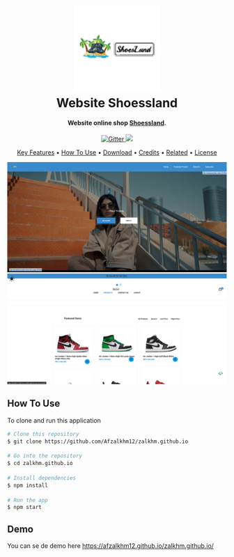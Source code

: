 
<h1 align="center">
  <br>
  <a href="http://www.amitmerchant.com/electron-markdownify"><img src="https://github.com/Afzalkhm12/zalkhm.github.io/blob/master/assets/images/Shoessland1.png" alt="Shoessland" width="200"></a>
  <br>
  Website Shoessland
  <br>
</h1>

<h4 align="center">Website online shop <a href="http://electron.atom.io" target="_blank">Shoessland</a>.</h4>

<p align="center">
  <a href="https://badge.fury.io/js/electron-markdownify">
    <img src="https://badge.fury.io/js/electron-markdownify.svg"
         alt="Gitter">
  </a>
  <a href="https://www.paypal.me/AmitMerchant">
    <img src="https://img.shields.io/badge/$-donate-ff69b4.svg?maxAge=2592000&amp;style=flat">
  </a>
</p>

<p align="center">
  <a href="#key-features">Key Features</a> •
  <a href="#how-to-use">How To Use</a> •
  <a href="#download">Download</a> •
  <a href="#credits">Credits</a> •
  <a href="#related">Related</a> •
  <a href="#license">License</a>
</p>

![screenshot](https://github.com/Afzalkhm12/zalkhm.github.io/blob/master/assets/images/home.png)
![screenshot](https://github.com/Afzalkhm12/zalkhm.github.io/blob/master/assets/images/home2.png)


## How To Use

To clone and run this application

```bash
# Clone this repository
$ git clone https://github.com/Afzalkhm12/zalkhm.github.io

# Go into the repository
$ cd zalkhm.github.io

# Install dependencies
$ npm install

# Run the app
$ npm start
```



## Demo

You can se de demo here https://afzalkhm12.github.io/zalkhm.github.io/


